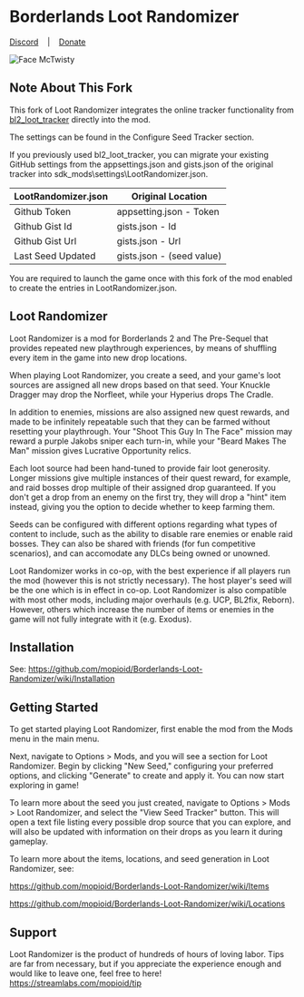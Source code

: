 # Borderlands Loot Randomizer

[Discord](https://discord.gg/C37HvmvBbS)&nbsp;&nbsp;&nbsp;&nbsp;|&nbsp;&nbsp;&nbsp;&nbsp;[Donate](https://streamlabs.com/mopioid/tip)

![Face McTwisty](https://i.imgur.com/OIZ9Ab4.jpeg)

## Note About This Fork

This fork of Loot Randomizer integrates the online tracker functionality from [bl2_loot_tracker](https://github.com/soopsman/bl2_loot_tracker) directly into the mod.

The settings can be found in the Configure Seed Tracker section.

If you previously used bl2_loot_tracker, you can migrate your existing GitHub settings from the appsettings.json and gists.json of the original tracker into sdk_mods\settings\LootRandomizer.json.

| LootRandomizer.json | Original Location |
| ------------------- | ----------------- |
| Github Token | appsetting.json - Token |
| Github Gist Id | gists.json - Id |
| Github Gist Url |  gists.json - Url |
| Last Seed Updated | gists.json - (seed value) |

You are required to launch the game once with this fork of the mod enabled to create the entries in LootRandomizer.json.

## Loot Randomizer

Loot Randomizer is a mod for Borderlands 2 and The Pre-Sequel that provides repeated new playthrough experiences, by means of shuffling every item in the game into new drop locations.

When playing Loot Randomizer, you create a seed, and your game's loot sources are assigned all new drops based on that seed. Your Knuckle Dragger may drop the Norfleet, while your Hyperius drops The Cradle.

In addition to enemies, missions are also assigned new quest rewards, and made to be infinitely repeatable such that they can be farmed without resetting your playthrough. Your "Shoot This Guy In The Face" mission may reward a purple Jakobs sniper each turn-in, while your "Beard Makes The Man" mission gives Lucrative Opportunity relics.

Each loot source had been hand-tuned to provide fair loot generosity. Longer missions give multiple instances of their quest reward, for example, and raid bosses drop multiple of their assigned drop guaranteed. If you don't get a drop from an enemy on the first try, they will drop a "hint" item instead, giving you the option to decide whether to keep farming them.

Seeds can be configured with different options regarding what types of content to include, such as the ability to disable rare enemies or enable raid bosses. They can also be shared with friends (for fun competitive scenarios), and can accomodate any DLCs being owned or unowned.

Loot Randomizer works in co-op, with the best experience if all players run the mod (however this is not strictly necessary). The host player's seed will be the one which is in effect in co-op. Loot Randomizer is also compatible with most other mods, including major overhauls (e.g. UCP, BL2fix, Reborn). However, others which increase the number of items or enemies in the game will not fully integrate with it (e.g. Exodus). 

## Installation

See: https://github.com/mopioid/Borderlands-Loot-Randomizer/wiki/Installation

## Getting Started

To get started playing Loot Randomizer, first enable the mod from the Mods menu in the main menu. 

Next, navigate to Options > Mods, and you will see a section for Loot Randomizer. Begin by clicking "New Seed," configuring your preferred options, and clicking "Generate" to create and apply it. You can now start exploring in game!

To learn more about the seed you just created, navigate to Options > Mods > Loot Randomizer, and select the "View Seed Tracker" button. This will open a text file listing every possible drop source that you can explore, and will also be updated with information on their drops as you learn it during gameplay.

To learn more about the items, locations, and seed generation in Loot Randomizer, see:

https://github.com/mopioid/Borderlands-Loot-Randomizer/wiki/Items

https://github.com/mopioid/Borderlands-Loot-Randomizer/wiki/Locations

## Support

Loot Randomizer is the product of hundreds of hours of loving labor. Tips are far from necessary, but if you appreciate the experience enough and would like to leave one, feel free to here! https://streamlabs.com/mopioid/tip
